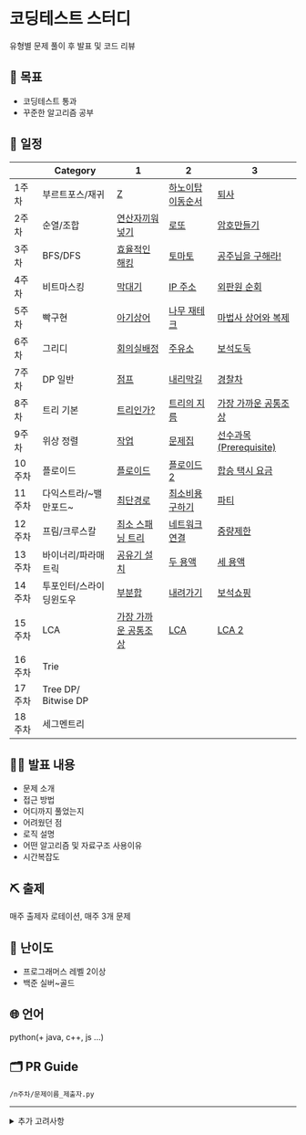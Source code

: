 # 코딩테스트 스터디

유형별 문제 풀이 후 발표 및 코드 리뷰

## 🚀 목표

- 코딩테스트 통과
- 꾸준한 알고리즘 공부

## 📅 일정

|        | Category                | 1                                                       | 2                                                         | 3                                                           |
| ------ | ----------------------- | ------------------------------------------------------- | --------------------------------------------------------- | ----------------------------------------------------------- |
| 1주차   | 부르트포스/재귀         | [Z](https://www.acmicpc.net/problem/1074)               | [하노이탑이동순서](https://www.acmicpc.net/problem/11729) | [퇴사](https://www.acmicpc.net/problem/14501)               |
| 2주차   | 순열/조합               | [연산자끼워넣기](https://www.acmicpc.net/problem/14888) | [로또](https://www.acmicpc.net/problem/6603)              | [암호만들기](https://www.acmicpc.net/problem/1759)          |
| 3주차   | BFS/DFS                 | [효율적인 해킹](https://www.acmicpc.net/problem/1325)   | [토마토](https://www.acmicpc.net/problem/7576)            | [공주님을 구해라!](https://www.acmicpc.net/problem/17836)   |
| 4주차   | 비트마스킹              | [막대기](https://www.acmicpc.net/problem/1094)          | [IP 주소](https://www.acmicpc.net/problem/2064)           | [외판원 순회](https://www.acmicpc.net/problem/2098)         |
| 5주차   | 빡구현                  | [아기상어](https://www.acmicpc.net/problem/16236)       | [나무 재테크](https://www.acmicpc.net/problem/16235)      | [마법사 상어와 복제](https://www.acmicpc.net/problem/23290) |
| 6주차   | 그리디                  | [회의실배정](https://www.acmicpc.net/problem/1931)       | [주유소](https://www.acmicpc.net/problem/13305)           |  [보석도둑](https://www.acmicpc.net/problem/1202)    |
| 7주차   | DP 일반                 | [점프](https://www.acmicpc.net/problem/1890)             | [내리막길](https://www.acmicpc.net/problem/1520)         | [경찰차](https://www.acmicpc.net/problem/2618)      |
| 8주차   | 트리 기본               | [트리인가?](https://www.acmicpc.net/problem/6416)       |  [트리의 지름](https://www.acmicpc.net/problem/1967)  | [가장 가까운 공통조상](https://www.acmicpc.net/problem/3584)                    |
| 9주차   | 위상 정렬               | [작업](https://www.acmicpc.net/problem/2056) | [문제집](https://www.acmicpc.net/problem/1766) | [선수과목 (Prerequisite)](https://www.acmicpc.net/problem/14567)|
| 10주차  | 플로이드                | [플로이드](https://www.acmicpc.net/problem/11404) | [플로이드 2](https://www.acmicpc.net/problem/11780) | [합승 택시 요금](https://programmers.co.kr/learn/courses/30/lessons/72413) |
| 11주차  | 다익스트라/~밸만포드~     | [최단경로](https://www.acmicpc.net/problem/1753) | [최소비용 구하기](https://www.acmicpc.net/problem/1916) | [파티](https://www.acmicpc.net/problem/1238) |
| 12주차  | 프림/크루스칼           | [최소 스패닝 트리](https://www.acmicpc.net/problem/1197) | [네트워크 연결](https://www.acmicpc.net/problem/1922) | [중량제한](https://www.acmicpc.net/problem/1939) |
| 13주차  | 바이너리/파라매트릭     |  [공유기 설치](https://www.acmicpc.net/problem/2110)      |   [두 용액](https://www.acmicpc.net/problem/2470)     |     [세 용액](https://www.acmicpc.net/problem/2473)    |
| 14주차  | 투포인터/스라이딩윈도우 | [부분합](https://www.acmicpc.net/problem/1806) | [내려가기](https://www.acmicpc.net/problem/2096) | [보석쇼핑](https://programmers.co.kr/learn/courses/30/lessons/67258) |
| 15주차  | LCA                     | [가장 가까운 공통조상](https://www.acmicpc.net/problem/3584)  |  [LCA](https://www.acmicpc.net/problem/11437) |  [LCA 2](https://www.acmicpc.net/problem/11438)  |
| 16주차  | Trie                    |                                                         |                                                           |                                                             |
| 17주차  | Tree DP/ Bitwise DP     |                                                         |                                                           |                                                             |
| 18주차  | 세그멘트리              |                                                         |                                                           |                                                             |
## 🙋‍♂️ 발표 내용

- 문제 소개
- 접근 방법
- 어디까지 풀었는지 
- 어려웠던 점
- 로직 설명
- 어떤 알고리즘 및 자료구조 사용이유
- 시간복잡도

## ⛏️ 출제

매주 출제자 로테이션, 매주 3개 문제

## 🤔 난이도

- 프로그래머스 레벨 2이상
- 백준 실버~골드

## 🌐 언어

python(+ java, c++, js ...)

## 🗂️ PR Guide

`/n주차/문제이름_제출자.py`



---

<details>
<summary>추가 고려사항</summary>
- 벌금 제도
- 스터디 당일에 랜덤 1개 문제 실전 테스트
</details>

